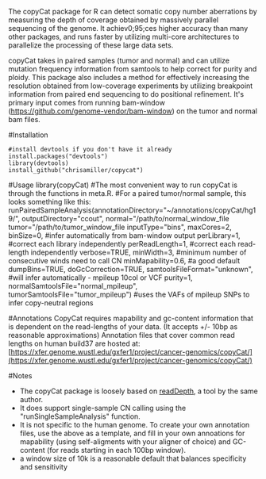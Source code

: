 The copyCat package for R can detect somatic copy number aberrations by measuring the depth of coverage obtained by massively parallel sequencing of the genome. It achiev0;95;ces higher accuracy than many other packages, and runs faster by utilizing multi-core architectures to parallelize the processing of these large data sets.

copyCat takes in paired samples (tumor and normal) and can utilize mutation frequency information from samtools to help correct for purity and ploidy. This package also includes a method for effectively increasing the resolution obtained from low-coverage experiments by utilizing breakpoint information from paired end sequencing to do positional refinement.  It's primary input comes from running bam-window (https://github.com/genome-vendor/bam-window) on the tumor and normal bam files. 

#Installation

    #install devtools if you don't have it already
    install.packages("devtools")
    library(devtools)
    install_github("chrisamiller/copycat")

#Usage
    library(copyCat)
    #The most convenient way to run copyCat is through the functions in meta.R. 
    #For a paired tumor/normal sample, this looks something like this:
    runPairedSampleAnalysis(annotationDirectory="~/annotations/copyCat/hg19/",
                        outputDirectory="ccout",
                        normal="/path/to/normal_window_file
                        tumor="/path/to/tumor_window_file
                        inputType="bins",
                        maxCores=2,
                        binSize=0, #infer automatically from bam-window output
                        perLibrary=1, #correct each library independently
                        perReadLength=1, #correct each read-length independently
                        verbose=TRUE,
                        minWidth=3, #minimum number of consecutive winds need to call CN
                        minMapability=0.6, #a good default
                        dumpBins=TRUE,
                        doGcCorrection=TRUE,
                        samtoolsFileFormat="unknown", #will infer automatically - mpileup 10col or VCF
                        purity=1,
                        normalSamtoolsFile="normal_mpileup",
                        tumorSamtoolsFile="tumor_mpileup")  #uses the VAFs of mpileup SNPs to infer copy-neutral regions


#Annotations
CopyCat requires mapability and gc-content information that is dependent on the read-lengths of your data. (It accepts +/- 10bp as reasonable approximations) Annotation files that cover common read lengths on human build37 are hosted at: [https://xfer.genome.wustl.edu/gxfer1/project/cancer-genomics/copyCat/](https://xfer.genome.wustl.edu/gxfer1/project/cancer-genomics/copyCat/)

#Notes
- The copyCat package is loosely based on [readDepth](https://code.google.com/p/readdepth/), a tool by the same author. 
- It does support single-sample CN calling using the "runSingleSampleAnalysis" function.
- It is not specific to the human genome. To create your own annotation files, use the above as a template, and fill in your own annoations for mapability (using self-aligments with your aligner of choice) and GC-content (for reads starting in each 100bp window).
- a window size of 10k is a reasonable default that balances specificity and sensitivity
